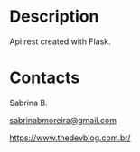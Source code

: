 # Description
Api rest created with Flask.

# Contacts
Sabrina B.

sabrinabmoreira@gmail.com

https://www.thedevblog.com.br/

